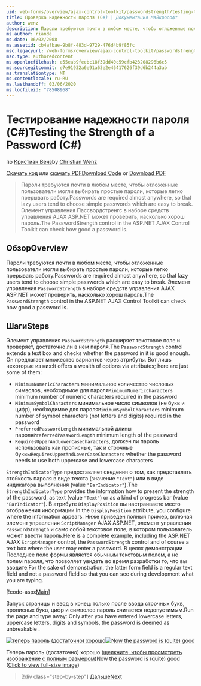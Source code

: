 ```yaml
---
uid: web-forms/overview/ajax-control-toolkit/passwordstrength/testing-the-strength-of-a-password-cs
title: Проверка надежности пароля (C#) | Документация Майкрософт
author: wenz
description: Пароли требуются почти в любом месте, чтобы отложенные пользователи могли выбирать простые пароли, которые легко прерывать работу. Элемент управления Пассвордстренгс в ASP. N...
ms.author: riande
ms.date: 06/02/2008
ms.assetid: cb4afbae-9b8f-483d-9729-476d4b9f85fc
msc.legacyurl: /web-forms/overview/ajax-control-toolkit/passwordstrength/testing-the-strength-of-a-password-cs
msc.type: authoredcontent
ms.openlocfilehash: e55eab9feebc18f39dd40c59cfb423208296b6c5
ms.sourcegitcommit: e7e91932a6e91a63e2e46417626f39d6b244a3ab
ms.translationtype: MT
ms.contentlocale: ru-RU
ms.lasthandoff: 03/06/2020
ms.locfileid: "78508968"
---
```

# <a name="testing-the-strength-of-a-password-c"></a><span data-ttu-id="65d8d-104">Тестирование надежности пароля (C#)</span><span class="sxs-lookup"><span data-stu-id="65d8d-104">Testing the Strength of a Password (C#)</span></span>

<span data-ttu-id="65d8d-105">по [Кристиан Венз](https://github.com/wenz)</span><span class="sxs-lookup"><span data-stu-id="65d8d-105">by [Christian Wenz](https://github.com/wenz)</span></span>

<span data-ttu-id="65d8d-106">[Скачать код](https://download.microsoft.com/download/9/3/f/93f8daea-bebd-4821-833b-95205389c7d0/PasswordStrength0.cs.zip) или [скачать PDF](https://download.microsoft.com/download/2/d/c/2dc10e34-6983-41d4-9c08-f78f5387d32b/passwordstrength0CS.pdf)</span><span class="sxs-lookup"><span data-stu-id="65d8d-106">[Download Code](https://download.microsoft.com/download/9/3/f/93f8daea-bebd-4821-833b-95205389c7d0/PasswordStrength0.cs.zip) or [Download PDF](https://download.microsoft.com/download/2/d/c/2dc10e34-6983-41d4-9c08-f78f5387d32b/passwordstrength0CS.pdf)</span></span>

> <span data-ttu-id="65d8d-107">Пароли требуются почти в любом месте, чтобы отложенные пользователи могли выбирать простые пароли, которые легко прерывать работу.</span><span class="sxs-lookup"><span data-stu-id="65d8d-107">Passwords are required almost anywhere, so that lazy users tend to choose simple passwords which are easy to break.</span></span> <span data-ttu-id="65d8d-108">Элемент управления Пассвордстренгс в наборе средств управления AJAX ASP.NET может проверить, насколько хорош пароль.</span><span class="sxs-lookup"><span data-stu-id="65d8d-108">The PasswordStrength control in the ASP.NET AJAX Control Toolkit can check how good a password is.</span></span>

## <a name="overview"></a><span data-ttu-id="65d8d-109">Обзор</span><span class="sxs-lookup"><span data-stu-id="65d8d-109">Overview</span></span>

<span data-ttu-id="65d8d-110">Пароли требуются почти в любом месте, чтобы отложенные пользователи могли выбирать простые пароли, которые легко прерывать работу.</span><span class="sxs-lookup"><span data-stu-id="65d8d-110">Passwords are required almost anywhere, so that lazy users tend to choose simple passwords which are easy to break.</span></span> <span data-ttu-id="65d8d-111">Элемент управления `PasswordStrength` в наборе средств управления AJAX ASP.NET может проверить, насколько хорош пароль.</span><span class="sxs-lookup"><span data-stu-id="65d8d-111">The `PasswordStrength` control in the ASP.NET AJAX Control Toolkit can check how good a password is.</span></span>

## <a name="steps"></a><span data-ttu-id="65d8d-112">Шаги</span><span class="sxs-lookup"><span data-stu-id="65d8d-112">Steps</span></span>

<span data-ttu-id="65d8d-113">Элемент управления `PasswordStrength` расширяет текстовое поле и проверяет, достаточно ли в нем пароля.</span><span class="sxs-lookup"><span data-stu-id="65d8d-113">The `PasswordStrength` control extends a text box and checks whether the password in it is good enough.</span></span> <span data-ttu-id="65d8d-114">Он предлагает множество вариантов через атрибуты. Вот лишь некоторые из них:</span><span class="sxs-lookup"><span data-stu-id="65d8d-114">It offers a wealth of options via attributes; here are just some of them:</span></span>

- <span data-ttu-id="65d8d-115">`MinimumNumericCharacters` минимальное количество числовых символов, необходимое для пароля</span><span class="sxs-lookup"><span data-stu-id="65d8d-115">`MinimumNumericCharacters` minimum number of numeric characters required in the password</span></span>
- <span data-ttu-id="65d8d-116">`MinimumSymbolCharacters` минимальное число символов (не букв и цифр), необходимое для пароля</span><span class="sxs-lookup"><span data-stu-id="65d8d-116">`MinimumSymbolCharacters` minimum number of symbol characters (not letters and digits) required in the password</span></span>
- <span data-ttu-id="65d8d-117">`PreferredPasswordLength` минимальной длины пароля</span><span class="sxs-lookup"><span data-stu-id="65d8d-117">`PreferredPasswordLength` minimum length of the password</span></span>
- <span data-ttu-id="65d8d-118">`RequiresUpperAndLowerCaseCharacters`, должен ли пароль использовать как прописные, так и строчные буквы</span><span class="sxs-lookup"><span data-stu-id="65d8d-118">`RequiresUpperAndLowerCaseCharacters` whether the password needs to use both uppercase and lowercase characters</span></span>

<span data-ttu-id="65d8d-119">`StrengthIndicatorType` предоставляет сведения о том, как представлять стойкость пароля в виде текста (значение `"Text"`) или в виде индикатора выполнения (value `"BarIndicator"`).</span><span class="sxs-lookup"><span data-stu-id="65d8d-119">The `StrengthIndicatorType` provides the information how to present the strength of the password, as text (value `"Text"`) or as a kind of progress bar (value `"BarIndicator"`).</span></span> <span data-ttu-id="65d8d-120">В атрибуте `DisplayPosition` вы настраиваете место отображения информации.</span><span class="sxs-lookup"><span data-stu-id="65d8d-120">In the `DisplayPosition` attribute, you configure where the information appears.</span></span> <span data-ttu-id="65d8d-121">Ниже приведен полный пример, включая элемент управления `ScriptManager` AJAX ASP.NET, элемент управления `PasswordStrength` и само собой текстовое поле, в котором пользователь может ввести пароль.</span><span class="sxs-lookup"><span data-stu-id="65d8d-121">Here is a complete example, including the ASP.NET AJAX `ScriptManager` control, the `PasswordStrength` control and of course a text box where the user may enter a password.</span></span> <span data-ttu-id="65d8d-122">В целях демонстрации Последнее поле формы является обычным текстовым полем, а не полем пароля, что позволяет увидеть во время разработки то, что вы вводите.</span><span class="sxs-lookup"><span data-stu-id="65d8d-122">For the sake of demonstration, the latter form field is a regular text field and not a password field so that you can see during development what you are typing.</span></span>

[!code-aspx[Main](testing-the-strength-of-a-password-cs/samples/sample1.aspx)]

<span data-ttu-id="65d8d-123">Запуск страницы и ввод в конец: только после ввода строчных букв, прописных букв, цифр и символов пароль считается недопустимым.</span><span class="sxs-lookup"><span data-stu-id="65d8d-123">Run the page and type away: Only after you have entered lowercase letters, uppercase letters, digits and symbols, the password is deemed as unbreakable .</span></span>

<span data-ttu-id="65d8d-124">[![теперь пароль (достаточно) хорошо](testing-the-strength-of-a-password-cs/_static/image2.png)](testing-the-strength-of-a-password-cs/_static/image1.png)</span><span class="sxs-lookup"><span data-stu-id="65d8d-124">[![Now the password is (quite) good](testing-the-strength-of-a-password-cs/_static/image2.png)](testing-the-strength-of-a-password-cs/_static/image1.png)</span></span>

<span data-ttu-id="65d8d-125">Теперь пароль (достаточно) хорошо ([щелкните, чтобы просмотреть изображение с полным размером](testing-the-strength-of-a-password-cs/_static/image3.png))</span><span class="sxs-lookup"><span data-stu-id="65d8d-125">Now the password is (quite) good ([Click to view full-size image](testing-the-strength-of-a-password-cs/_static/image3.png))</span></span>

> [!div class="step-by-step"]
> [<span data-ttu-id="65d8d-126">Дальше</span><span class="sxs-lookup"><span data-stu-id="65d8d-126">Next</span></span>](testing-the-strength-of-a-password-vb.md)
